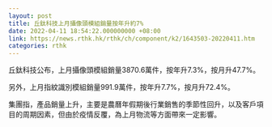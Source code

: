 ```yaml
---
layout: post
title: 丘鈦科技上月攝像頭模組銷量按年升約7%
date: 2022-04-11 18:54:22.000000000 +08:00
link: https://news.rthk.hk/rthk/ch/component/k2/1643503-20220411.htm
categories: rthk
---
```


丘鈦科技公布，上月攝像頭模組銷量3870.6萬件，按年升7.3%，按月升47.7%。

另外，上月指紋識別模組銷量991.9萬件，按年升7.7%，按月升72.4%。

集團指，產品銷量上升，主要是農曆年假期後行業銷售的季節性回升，以及客戶項目的周期因素，但由於疫情反覆，為上月物流等方面帶來一定影響。
